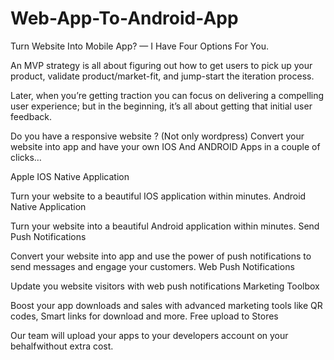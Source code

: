 # Web-App-To-Android-App
Turn Website Into Mobile App? — I Have Four Options For You. 

An MVP strategy is all about figuring out how to get users to pick up your product, validate product/market-fit, and jump-start the iteration process. 

Later, when you’re getting traction you can focus on delivering a compelling user experience; but in the beginning, it’s all about getting that initial user feedback.


Do you have a responsive website ? (Not only wordpress)
Convert your website into app and have your own IOS And ANDROID Apps in a couple of clicks…

 Apple IOS Native Application

Turn your website to a beautiful IOS application within minutes.
Android Native Application

Turn your website into a beautiful Android application within minutes.
Send Push Notifications

Convert your website into app and use the power of push notifications to send messages and engage your customers.
Web Push Notifications

Update you website visitors with web push notifications
Marketing Toolbox

Boost your app downloads and sales with advanced marketing tools like QR codes, Smart links for download and more.
Free upload to Stores

Our team will upload your apps to your developers account on your behalfwithout extra cost.

